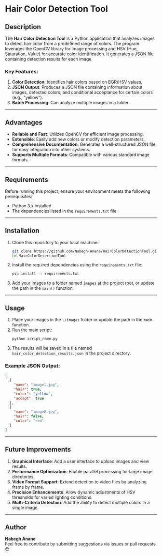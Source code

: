 # Hair Color Detection Tool

## Description

The **Hair Color Detection Tool** is a Python application that analyzes images to detect hair color from a predefined range of colors. The program leverages the OpenCV library for image processing and HSV (Hue, Saturation, Value) for accurate color identification. It generates a JSON file containing detection results for each image.

### Key Features:
1. **Color Detection**: Identifies hair colors based on BGR/HSV values.
2. **JSON Output**: Produces a JSON file containing information about images, detected colors, and conditional acceptance for certain colors (e.g., "yellow").
3. **Batch Processing**: Can analyze multiple images in a folder.

---

## Advantages

- **Reliable and Fast**: Utilizes OpenCV for efficient image processing.
- **Extensible**: Easily add new colors or modify detection parameters.
- **Comprehensive Documentation**: Generates a well-structured JSON file for easy integration into other systems.
- **Supports Multiple Formats**: Compatible with various standard image formats.

---

## Requirements

Before running this project, ensure your environment meets the following prerequisites:
- Python 3.x installed
- The dependencies listed in the `requirements.txt` file

---

## Installation

1. Clone this repository to your local machine:
   ```bash
   git clone https://github.com/Nabegh-Anane/HairColorDetectionTool.git
   cd HairColorDetectionTool
   ```

2. Install the required dependencies using the `requirements.txt` file:
   ```bash
   pip install -r requirements.txt
   ```

3. Add your images to a folder named `images` at the project root, or update the path in the `main()` function.

---

## Usage

1. Place your images in the `./images` folder or update the path in the `main` function.
2. Run the main script:
   ```bash
   python script_name.py
   ```
3. The results will be saved in a file named `hair_color_detection_results.json` in the project directory.

### Example JSON Output:
```json
[
  {
    "name": "image1.jpg",
    "hair": true,
    "color": "yellow",
    "accept": true
  },
  {
    "name": "image2.jpg",
    "hair": false,
    "color": "red"
  }
]
```

---

## Future Improvements

1. **Graphical Interface**: Add a user interface to upload images and view results.
2. **Performance Optimization**: Enable parallel processing for large image directories.
3. **Video Format Support**: Extend detection to video files by analyzing frame by frame.
4. **Precision Enhancements**: Allow dynamic adjustments of HSV thresholds for varied lighting conditions.
5. **Multi-Criteria Detection**: Add the ability to detect multiple colors in a single image.

---

## Author

**Nabegh Anane**  
Feel free to contribute by submitting suggestions via issues or pull requests. 😊
